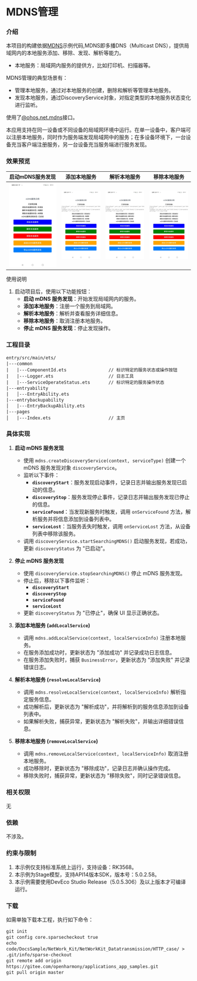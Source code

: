 # MDNS管理

### 介绍

本项目的构建依据[MDNS](https://gitee.com/openharmony/docs/blob/OpenHarmony-5.0.1-Release/zh-cn/application-dev/network/net-mdns.md)示例代码,MDNS即多播DNS（Multicast DNS），提供局域网内的本地服务添加、移除、发现、解析等能力。

- 本地服务：局域网内服务的提供方，比如打印机、扫描器等。

MDNS管理的典型场景有：

- 管理本地服务，通过对本地服务的创建，删除和解析等管理本地服务。
- 发现本地服务，通过DiscoveryService对象，对指定类型的本地服务状态变化进行监听。

使用了[@ohos.net.mdns](https://docs.openharmony.cn/pages/v5.0/zh-cn/application-dev/reference/apis-network-kit/js-apis-net-connection.md)接口。

本应用支持在同一设备或不同设备的局域网环境中运行。在单一设备中，客户端可以注册本地服务，同时作为服务端发现局域网中的服务；在多设备环境下，一台设备充当客户端注册服务，另一台设备充当服务端进行服务发现。

### 效果预览

| 启动mDNS服务发现                                         | 添加本地服务                                  | 解析本地服务                                      | 移除本地服务                                     |
| -------------------------------------------------------- | --------------------------------------------- | ------------------------------------------------- | ------------------------------------------------ |
| ![image](./screenshots/Start_mDNS_Service_Discovery.jpg) | ![image](./screenshots/Add_Local_Service.jpg) | ![image](./screenshots/Resolve_Local_Service.jpg) | ![image](./screenshots/Remove_Local_Service.jpg) |

使用说明

1. 启动项目后，使用以下功能按钮：
   - **启动 mDNS 服务发现**：开始发现局域网内的服务。
   - **添加本地服务**：注册一个服务到局域网。
   - **解析本地服务**：解析并查看服务详细信息。
   - **移除本地服务**：取消注册本地服务。
   - **停止 mDNS 服务发现**：停止发现操作。





### 工程目录

```
entry/src/main/ets/
|---common
|	|---ComponentId.ets				   // 标识特定的服务状态或操作按钮
|   |---Logger.ets                     // 日志工具
|	|---ServiceOperateStatus.ets       // 标识特定的服务操作状态
|---entryability			
|   │---EntryAbility.ets
|---entrybackupability
│   |---EntryBackupAbility.ets      
|---pages
│   |---Index.ets                      // 主页
```

### 具体实现

1. **启动 mDNS 服务发现**

   - 使用 `mdns.createDiscoveryService(context, serviceType)` 创建一个 mDNS 服务发现对象 `discoveryService`。
   - 监听以下事件：
     - **`discoveryStart`**：服务发现启动事件，记录日志并输出服务发现已启动的信息。
     - **`discoveryStop`**：服务发现停止事件，记录日志并输出服务发现已停止的信息。
     - **`serviceFound`**：当发现新服务时触发，调用 `onServiceFound` 方法，解析服务并将信息添加到设备列表中。
     - **`serviceLost`**：当服务丢失时触发，调用 `onServiceLost` 方法，从设备列表中移除该服务。
   - 调用 `discoveryService.startSearchingMDNS()` 启动服务发现，若成功，更新 `discoveryStatus` 为 "已启动"。

2. **停止 mDNS 服务发现**

   - 使用 `discoveryService.stopSearchingMDNS()` 停止 mDNS 服务发现。
   - 停止后，移除以下事件监听：
     - **`discoveryStart`**
     - **`discoveryStop`**
     - **`serviceFound`**
     - **`serviceLost`**
   - 更新 `discoveryStatus` 为 "已停止"，确保 UI 显示正确状态。

3. **添加本地服务 (`addLocalService`)**

   - 调用 `mdns.addLocalService(context, localServiceInfo)` 注册本地服务。
   - 在服务添加成功时，更新状态为 "添加成功" 并记录成功日志信息。
   - 在服务添加失败时，捕获 `BusinessError`，更新状态为 "添加失败" 并记录错误日志。

4. **解析本地服务 (`resolveLocalService`)**

   - 调用 `mdns.resolveLocalService(context, localServiceInfo)` 解析指定服务信息。
   - 成功解析后，更新状态为 "解析成功"，并将解析到的服务信息添加到设备列表中。
   - 如果解析失败，捕获异常，更新状态为 "解析失败"，并输出详细错误信息。

5. **移除本地服务 (`removeLocalService`)**

   - 调用 `mdns.removeLocalService(context, localServiceInfo)` 取消注册本地服务。
   - 成功移除时，更新状态为 "移除成功"，记录日志并确认操作完成。
   - 移除失败时，捕获异常，更新状态为 "移除失败"，同时记录错误信息。

   

### 相关权限

无

### 依赖

不涉及。

### 约束与限制

1. 本示例仅支持标准系统上运行，支持设备：RK3568。
2. 本示例为Stage模型，支持API14版本SDK，版本号：5.0.2.58。
3. 本示例需要使用DevEco Studio Release（5.0.5.306）及以上版本才可编译运行。

### 下载

如需单独下载本工程，执行如下命令：

```
git init
git config core.sparsecheckout true
echo code/DocsSample/NetWork_Kit/NetWorkKit_Datatransmission/HTTP_case/ > .git/info/sparse-checkout
git remote add origin https://gitee.com/openharmony/applications_app_samples.git
git pull origin master
```